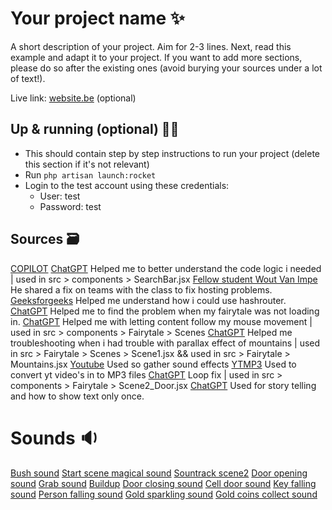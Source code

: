 # Your project name ✨

A short description of your project. Aim for 2-3 lines.
Next, read this example and adapt it to your project.
If you want to add more sections, please do so after the existing ones (avoid burying your sources under a lot of text!).

Live link: [website.be](website.be) (optional)

## Up & running (optional) 🏃‍➡️

- This should contain step by step instructions to run your project (delete this section if it's not relevant)
- Run `php artisan launch:rocket`
- Login to the test account using these credentials:
  - User: test
  - Password: test

## Sources 🗃️

[COPILOT](https://github.com/features/copilot)
[ChatGPT](https://chatgpt.com/share/682a1119-b828-800e-9533-ca6139d7db06) Helped me to better understand the code logic i needed | used in src > components > SearchBar.jsx
[Fellow student Wout Van Impe](https://chatgpt.com/share/682b3eeb-8054-8003-ab2b-8ca273860191) He shared a fix on teams with the class to fix hosting problems.
[Geeksforgeeks](https://www.geeksforgeeks.org/hashrouter-in-react-router/) Helped me understand how i could use hashrouter.
[ChatGPT](https://chatgpt.com/share/682c555a-2c58-800e-a9fe-0950d7e1641a) Helped me to find the problem when my fairytale was not loading in.
[ChatGPT](https://chatgpt.com/share/682d9d3c-104c-800e-9213-4b9cdd25dd22) Helped me with letting content follow my mouse movement | used in src > components > Fairytale > Scenes
[ChatGPT](https://chatgpt.com/share/682dec48-a6b0-800e-8ab6-06f3de22165d) Helped me troubleshooting when i had trouble with parallax effect of mountains | used in src > Fairytale > Scenes > Scene1.jsx && used in src > Fairytale > Mountains.jsx
[Youtube](https://youtube.be) Used so gather sound effects
[YTMP3](https://ytmp3.la/LOF8/) Used to convert yt video's in to MP3 files
[ChatGPT](https://chatgpt.com/share/682f4d63-4fb4-800e-afe3-1ed53e8ed1f2) Loop fix | used in src > components > Fairytale > Scene2_Door.jsx
[ChatGPT](https://chatgpt.com/share/68308fcf-3b38-800e-811f-ebb0a760e3d8) Used for story telling and how to show text only once.

# Sounds 🔉
[Bush sound](https://www.youtube.com/watch?v=6U1r-t_caoU&ab_channel=FieldRecordings%28RelaxingSounds%29)
[Start scene magical sound](https://www.youtube.com/watch?v=h5fFaG1haNM&ab_channel=SMTseries)
[Sountrack scene2](https://www.youtube.com/watch?v=CDWtH8eHeEU&ab_channel=ArondightStudios)
[Door opening sound](https://www.youtube.com/watch?v=jwld89z9d90&ab_channel=soundeffects)
[Grab sound](https://www.youtube.com/watch?v=WjxPOU09Wb4&ab_channel=SFXFella)
[Buildup](https://www.youtube.com/watch?v=3b--bevX0zc&ab_channel=SoundEffects)
[Door closing sound](https://www.youtube.com/watch?v=SgUdzDdeO78&ab_channel=DistortedRoom)
[Cell door sound](https://www.youtube.com/watch?v=zwy-lqbm034&ab_channel=SoundEffects)
[Key falling sound](https://www.youtube.com/watch?v=fBiauEGtb_U&ab_channel=TheSoundPackTree)
[Person falling sound](https://www.youtube.com/watch?v=o8sqSsV9-fA&ab_channel=BerlinAtmospheres)
[Gold sparkling sound](https://www.youtube.com/watch?v=kr0VjpN-4jA&ab_channel=MusicandSFXNocopyrights)
[Gold coins collect sound](https://www.youtube.com/watch?v=um9dtCDe_CU&ab_channel=JochiSFX)
